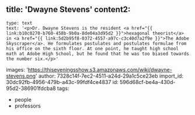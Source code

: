 title: 'Dwayne Stevens'
content2:
  -
    type: text
    text: '<p>Dr. Dwayne Stevens is the resident <a href="{{ link:b10c0270-b760-458b-9b0a-8de04a3d95d2 }}">hexagonal theorist</a> in <a href="{{ link:5d2b95f8-0372-4557-a97c-c3c40d7a2f9e }}">The Adobe Skyscraper</a>. He formulates postulates and postulates formulae from his office on the sixth floor. At one point, he taught high school math at Adobe High School, but he found that he was too biased towards the number six.</p>'
images: 'https://thiseveningsshow.s3.amazonaws.com/wiki/dwayne-stevens.png'
author: 7328c14f-7ec2-4511-a24d-29a1c5ce23eb
import_id: 30dc92fb-4956-479b-a43c-99fdf4ce4837
id: 596d68cf-be4a-430d-95d2-386901fdcba8
tags:
  - people
  - professors
